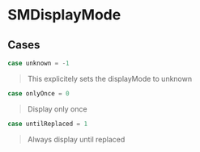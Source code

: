 # SMDisplayMode

>

## Cases
```swift
case unknown = -1
```

>This explicitely sets the displayMode to unknown

```swift
case onlyOnce = 0
```

>Display only once

```swift
case untilReplaced = 1
```

>Always display until replaced
